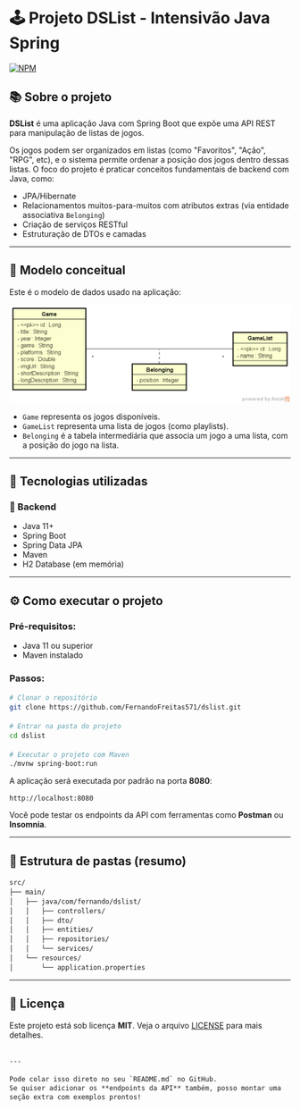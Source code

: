 # 🕹️ Projeto DSList - Intensivão Java Spring

[![NPM](https://img.shields.io/npm/l/react)](https://github.com/FernandoFreitas571/dslist/blob/main/LICENSE)

## 📚 Sobre o projeto

**DSList** é uma aplicação Java com Spring Boot que expõe uma API REST para manipulação de listas de jogos.

Os jogos podem ser organizados em listas (como "Favoritos", "Ação", "RPG", etc), e o sistema permite ordenar a posição dos jogos dentro dessas listas. O foco do projeto é praticar conceitos fundamentais de backend com Java, como:

- JPA/Hibernate  
- Relacionamentos muitos-para-muitos com atributos extras (via entidade associativa `Belonging`)  
- Criação de serviços RESTful  
- Estruturação de DTOs e camadas  

---

## 🧠 Modelo conceitual

Este é o modelo de dados usado na aplicação:

![Modelo Conceitual](https://github.com/FernandoFreitas571/dslist/blob/main/assets/modelo.png)

- `Game` representa os jogos disponíveis.  
- `GameList` representa uma lista de jogos (como playlists).  
- `Belonging` é a tabela intermediária que associa um jogo a uma lista, com a posição do jogo na lista.

---

## 🚀 Tecnologias utilizadas

### 🧩 Backend
- Java 11+
- Spring Boot
- Spring Data JPA
- Maven
- H2 Database (em memória)

---

## ⚙️ Como executar o projeto

### Pré-requisitos:
- Java 11 ou superior  
- Maven instalado

### Passos:

```bash
# Clonar o repositório
git clone https://github.com/FernandoFreitas571/dslist.git

# Entrar na pasta do projeto
cd dslist

# Executar o projeto com Maven
./mvnw spring-boot:run
````

A aplicação será executada por padrão na porta **8080**:

```
http://localhost:8080
```

Você pode testar os endpoints da API com ferramentas como **Postman** ou **Insomnia**.

---

## 📁 Estrutura de pastas (resumo)

```bash
src/
├── main/
│   ├── java/com/fernando/dslist/
│   │   ├── controllers/
│   │   ├── dto/
│   │   ├── entities/
│   │   ├── repositories/
│   │   └── services/
│   └── resources/
│       └── application.properties
```

---

## 📄 Licença

Este projeto está sob licença **MIT**.
Veja o arquivo [LICENSE](https://github.com/FernandoFreitas571/dslist/blob/main/LICENSE) para mais detalhes.

```

---

Pode colar isso direto no seu `README.md` no GitHub.  
Se quiser adicionar os **endpoints da API** também, posso montar uma seção extra com exemplos prontos!
```
